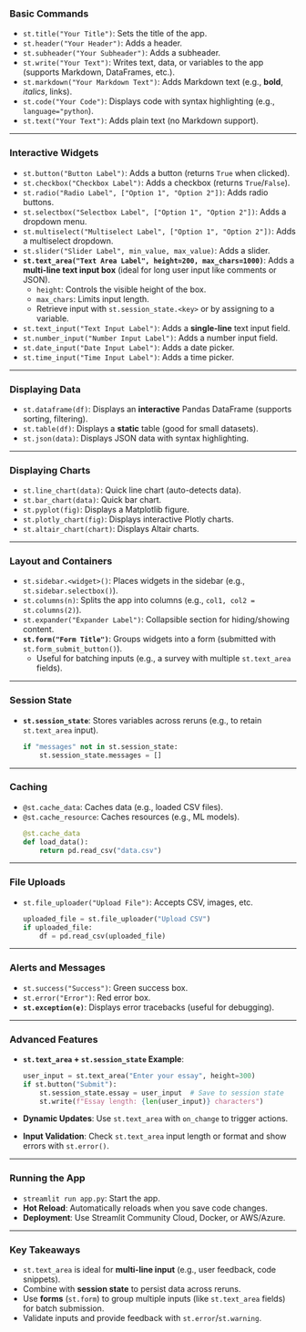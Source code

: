 
### **Basic Commands**  
- `st.title("Your Title")`: Sets the title of the app.  
- `st.header("Your Header")`: Adds a header.  
- `st.subheader("Your Subheader")`: Adds a subheader.  
- `st.write("Your Text")`: Writes text, data, or variables to the app (supports Markdown, DataFrames, etc.).  
- `st.markdown("Your Markdown Text")`: Adds Markdown text (e.g., **bold**, *italics*, links).  
- `st.code("Your Code")`: Displays code with syntax highlighting (e.g., `language="python`).  
- `st.text("Your Text")`: Adds plain text (no Markdown support).  

---

### **Interactive Widgets**  
- `st.button("Button Label")`: Adds a button (returns `True` when clicked).  
- `st.checkbox("Checkbox Label")`: Adds a checkbox (returns `True`/`False`).  
- `st.radio("Radio Label", ["Option 1", "Option 2"])`: Adds radio buttons.  
- `st.selectbox("Selectbox Label", ["Option 1", "Option 2"])`: Adds a dropdown menu.  
- `st.multiselect("Multiselect Label", ["Option 1", "Option 2"])`: Adds a multiselect dropdown.  
- `st.slider("Slider Label", min_value, max_value)`: Adds a slider.  
- **`st.text_area("Text Area Label", height=200, max_chars=1000)`**: Adds a **multi-line text input box** (ideal for long user input like comments or JSON).  
  - `height`: Controls the visible height of the box.  
  - `max_chars`: Limits input length.  
  - Retrieve input with `st.session_state.<key>` or by assigning to a variable.  
- `st.text_input("Text Input Label")`: Adds a **single-line** text input field.  
- `st.number_input("Number Input Label")`: Adds a number input field.  
- `st.date_input("Date Input Label")`: Adds a date picker.  
- `st.time_input("Time Input Label")`: Adds a time picker.  

---

### **Displaying Data**  
- `st.dataframe(df)`: Displays an **interactive** Pandas DataFrame (supports sorting, filtering).  
- `st.table(df)`: Displays a **static** table (good for small datasets).  
- `st.json(data)`: Displays JSON data with syntax highlighting.  

---

### **Displaying Charts**  
- `st.line_chart(data)`: Quick line chart (auto-detects data).  
- `st.bar_chart(data)`: Quick bar chart.  
- `st.pyplot(fig)`: Displays a Matplotlib figure.  
- `st.plotly_chart(fig)`: Displays interactive Plotly charts.  
- `st.altair_chart(chart)`: Displays Altair charts.  

---

### **Layout and Containers**  
- `st.sidebar.<widget>()`: Places widgets in the sidebar (e.g., `st.sidebar.selectbox()`).  
- `st.columns(n)`: Splits the app into columns (e.g., `col1, col2 = st.columns(2)`).  
- `st.expander("Expander Label")`: Collapsible section for hiding/showing content.  
- **`st.form("Form Title")`**: Groups widgets into a form (submitted with `st.form_submit_button()`).  
  - Useful for batching inputs (e.g., a survey with multiple `st.text_area` fields).  

---

### **Session State**  
- **`st.session_state`**: Stores variables across reruns (e.g., to retain `st.text_area` input).  
  ```python
  if "messages" not in st.session_state:
      st.session_state.messages = []
  ```  

---

### **Caching**  
- `@st.cache_data`: Caches data (e.g., loaded CSV files).  
- `@st.cache_resource`: Caches resources (e.g., ML models).  
  ```python
  @st.cache_data
  def load_data():
      return pd.read_csv("data.csv")
  ```  

---

### **File Uploads**  
- `st.file_uploader("Upload File")`: Accepts CSV, images, etc.  
  ```python
  uploaded_file = st.file_uploader("Upload CSV")
  if uploaded_file:
      df = pd.read_csv(uploaded_file)
  ```  

---

### **Alerts and Messages**  
- `st.success("Success")`: Green success box.  
- `st.error("Error")`: Red error box.  
- **`st.exception(e)`**: Displays error tracebacks (useful for debugging).  

---

### **Advanced Features**  
- **`st.text_area` + `st.session_state` Example**:  
  ```python
  user_input = st.text_area("Enter your essay", height=300)
  if st.button("Submit"):
      st.session_state.essay = user_input  # Save to session state
      st.write(f"Essay length: {len(user_input)} characters")
  ```  

- **Dynamic Updates**: Use `st.text_area` with `on_change` to trigger actions.  
- **Input Validation**: Check `st.text_area` input length or format and show errors with `st.error()`.  

---

### **Running the App**  
- `streamlit run app.py`: Start the app.  
- **Hot Reload**: Automatically reloads when you save code changes.  
- **Deployment**: Use Streamlit Community Cloud, Docker, or AWS/Azure.  

---

### **Key Takeaways**  
- `st.text_area` is ideal for **multi-line input** (e.g., user feedback, code snippets).  
- Combine with **session state** to persist data across reruns.  
- Use **forms** (`st.form`) to group multiple inputs (like `st.text_area` fields) for batch submission.  
- Validate inputs and provide feedback with `st.error`/`st.warning`.  

